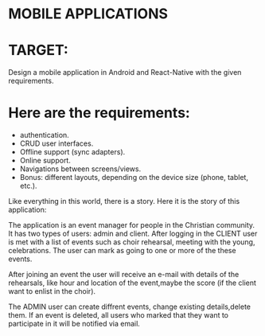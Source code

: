 # MOBILE APPLICATIONS

# TARGET:
Design a mobile application in Android and React-Native with the given requirements.

# Here are the requirements:

  - authentication.
  - CRUD user interfaces.
  - Offline support (sync adapters).
  - Online support.
  - Navigations between screens/views.
  - Bonus: different layouts, depending on the device size (phone, tablet, etc.).
  
Like everything in this world, there is a story. Here it is the story of this application:

The application is an event manager for people in the Christian community. It has two types of users: admin and client. 
After logging in the CLIENT user is met with a list of events such as choir rehearsal, meeting with the young, celebrations. The user can mark as going to one or more of the these events. 

After joining an event the user will receive an e-mail with details of the rehearsals, like hour and location of the event,maybe the score (if the client want to enlist in the choir).

The ADMIN user can create diffrent events, change existing details,delete them. If an event is deleted, all users who marked that they want to participate in it will be notified via email.
